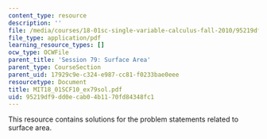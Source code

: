 ```yaml
---
content_type: resource
description: ''
file: /media/courses/18-01sc-single-variable-calculus-fall-2010/95219df9dd0ecab04b1170fd84348fc1_MIT18_01SCF10_ex79sol.pdf
file_type: application/pdf
learning_resource_types: []
ocw_type: OCWFile
parent_title: 'Session 79: Surface Area'
parent_type: CourseSection
parent_uid: 17929c9e-c324-e987-cc81-f0233bae0eee
resourcetype: Document
title: MIT18_01SCF10_ex79sol.pdf
uid: 95219df9-dd0e-cab0-4b11-70fd84348fc1
---
```

This resource contains solutions for the problem statements related to surface area.